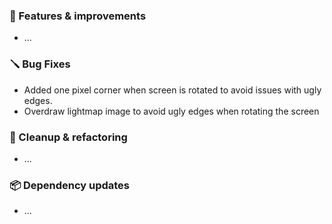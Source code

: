 ### 🚀 Features & improvements

- ...

### 🪛 Bug Fixes

- Added one pixel corner when screen is rotated to avoid issues with ugly edges.
- Overdraw lightmap image to avoid ugly edges when rotating the screen

### 🧽 Cleanup & refactoring

- ...

### 📦 Dependency updates

- ...